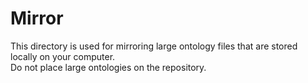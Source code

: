 # Mirror
This directory is used for mirroring large ontology files that are stored locally on your computer.  
Do not place large ontologies on the repository.
